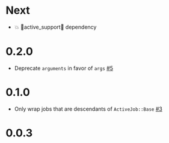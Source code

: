 # Next

- :boom: :gem:active_support:gem: dependency

# 0.2.0

- Deprecate `arguments` in favor of `args` [#5](https://github.com/JustinAiken/active_scheduler/pull/5)

# 0.1.0

- Only wrap jobs that are descendants of `ActiveJob::Base` [#3](https://github.com/JustinAiken/active_scheduler/pull/3)

# 0.0.3
